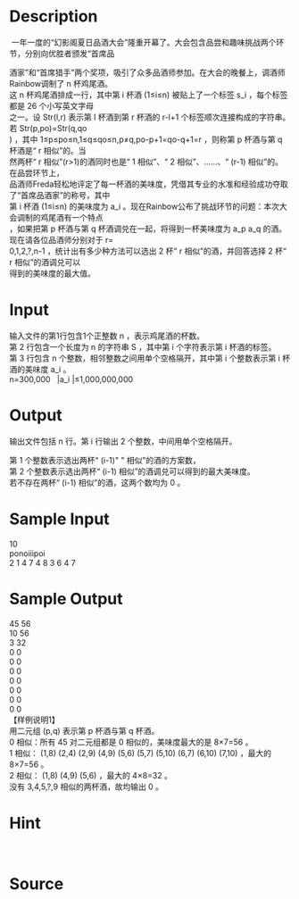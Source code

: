 
# Description

<div class="content"><p> 一年一度的“幻影阁夏日品酒大会”隆重开幕了。大会包含品尝和趣味挑战两个环节，分别向优胜者颁发“首席品</p>
<div>酒家”和“首席猎手”两个奖项，吸引了众多品酒师参加。在大会的晚餐上，调酒师Rainbow调制了 n 杯鸡尾酒。</div>
<div>这 n 杯鸡尾酒排成一行，其中第 i 杯酒 (1≤i≤n) 被贴上了一个标签 s_i ，每个标签都是 26 个小写英文字母</div>
<div>之一。设 Str(l,r) 表示第 l 杯酒到第 r 杯酒的 r-l+1 个标签顺次连接构成的字符串。若 Str(p,po)=Str(q,qo</div>
<div>) ，其中 1≤p≤po≤n,1≤q≤qo≤n,p≠q,po-p+1=qo-q+1=r ，则称第 p 杯酒与第 q 杯酒是“ r 相似”的。当</div>
<div>然两杯“ r 相似”(r&gt;1)的酒同时也是“ 1 相似”、“ 2 相似”、……、“ (r-1) 相似”的。在品尝环节上，</div>
<div>品酒师Freda轻松地评定了每一杯酒的美味度，凭借其专业的水准和经验成功夺取了“首席品酒家”的称号，其中</div>
<div>第 i 杯酒 (1≤i≤n) 的美味度为 a_i 。现在Rainbow公布了挑战环节的问题：本次大会调制的鸡尾酒有一个特点</div>
<div>，如果把第 p 杯酒与第 q 杯酒调兑在一起，将得到一杯美味度为 a_p a_q 的酒。现在请各位品酒师分别对于 r=</div>
<div>0,1,2,?,n-1 ，统计出有多少种方法可以选出 2 杯“ r 相似”的酒，并回答选择 2 杯“ r 相似”的酒调兑可以</div>
<div>得到的美味度的最大值。</div>
<div></div></div>

# Input

<div class="content"><div>输入文件的第1行包含1个正整数 n ，表示鸡尾酒的杯数。</div>
<div>第 2 行包含一个长度为 n 的字符串 S ，其中第 i 个字符表示第 i 杯酒的标签。</div>
<div>第 3 行包含 n 个整数，相邻整数之间用单个空格隔开，其中第 i 个整数表示第 i 杯酒的美味度 a_i 。</div>
<div>n=300,000<span class="Apple-tab-span" style="white-space: pre;">	</span>|a_i |≤1,000,000,000<span class="Apple-tab-span" style="white-space: pre;">	</span></div>
<div></div></div>

# Output

<div class="content"><p>输出文件包括 n 行。第 i 行输出 2 个整数，中间用单个空格隔开。</p>
<div>
<div>第 1 个整数表示选出两杯“ (i-1)&#34; &#34; 相似”的酒的方案数，</div>
<div>第 2 个整数表示选出两杯“ (i-1) 相似”的酒调兑可以得到的最大美味度。</div>
<div>若不存在两杯“ (i-1) 相似”的酒，这两个数均为 0 。</div>
<div></div>
</div></div>

# Sample Input

<div class="content"><span class="sampledata">10<br/>
ponoiiipoi<br/>
2 1 4 7 4 8 3 6 4 7</span></div>

# Sample Output

<div class="content"><span class="sampledata">45 56<br/>
10 56<br/>
3 32<br/>
0 0<br/>
0 0<br/>
0 0<br/>
0 0<br/>
0 0<br/>
0 0<br/>
0 0<br/>
【样例说明1】<br/>
用二元组 (p,q) 表示第 p 杯酒与第 q 杯酒。<br/>
0 相似：所有 45 对二元组都是 0 相似的，美味度最大的是 8×7=56 。<br/>
1 相似： (1,8) (2,4) (2,9) (4,9) (5,6) (5,7) (5,10) (6,7) (6,10) (7,10) ，最大的 8×7=56 。<br/>
2 相似： (1,8) (4,9) (5,6) ，最大的 4×8=32 。<br/>
没有 3,4,5,?,9 相似的两杯酒，故均输出 0 。</span></div>

# Hint

<div class="content"><p></p><p></p><br/>
<p></p><p></p></div>

# Source

<div class="content"><p><a href="problemset.php?search="></a></p></div>

